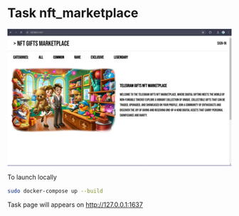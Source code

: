 # Task nft_marketplace

![preview](preview.png)

To launch locally
```bash
sudo docker-compose up --build
```

Task page will appears on http://127.0.0.1:1637
